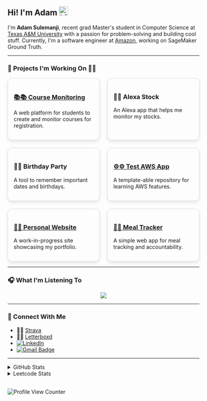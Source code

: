 ## Hi! I'm Adam <img src="https://user-images.githubusercontent.com/1303154/88677602-1635ba80-d120-11ea-84d8-d263ba5fc3c0.gif" width="24px" height="24px" alt="hi">
I'm **Adam Sulemanji**, recent grad Master's student in Computer Science at [Texas A&M University](https://engineering.tamu.edu/cse/index.html) with a passion for problem-solving and building cool stuff. Currently, I'm a software engineer at [Amazon](https://www.amazon.com/b?ie=UTF8&node=14770868011), working on SageMaker Ground Truth.

---

### 🌟 Projects I'm Working On 👨‍💻
<div style="display: grid; grid-template-columns: repeat(2, 1fr); gap: 20px;">
  <div style="border-radius: 12px; padding: 15px; box-shadow: 0 4px 8px rgba(0, 0, 0, 0.1); border: 1px solid #ddd;">
    <h3><a href="https://github.com/adamsulemanji/CourseMonitoring">📚📚 Course Monitoring</a></h3>
    <p>A web platform for students to create and monitor courses for registration.</p>
  </div>
  <div style="border-radius: 12px; padding: 15px; box-shadow: 0 4px 8px rgba(0, 0, 0, 0.1); border: 1px solid #ddd;">
    <h3>🤖🤖 Alexa Stock</h3>
    <p>An Alexa app that helps me monitor my stocks.</p>
  </div>
  <div style="border-radius: 12px; padding: 15px; box-shadow: 0 4px 8px rgba(0, 0, 0, 0.1); border: 1px solid #ddd;">
    <h3>🎉🎉 Birthday Party</h3>
    <p>A tool to remember important dates and birthdays.</p>
  </div>
  <div style="border-radius: 12px; padding: 15px; box-shadow: 0 4px 8px rgba(0, 0, 0, 0.1); border: 1px solid #ddd;">
    <h3><a href="https://github.com/adamsulemanji/test-aws-cdk-app">⚙️⚙️ Test AWS App</a></h3>
    <p>A template-able repository for learning AWS features.</p>
  </div>
  <div style="border-radius: 12px; padding: 15px; box-shadow: 0 4px 8px rgba(0, 0, 0, 0.1); border: 1px solid #ddd;">
    <h3><a href="https://github.com/adamsulemanji/PersonalWebsite">👨👨 Personal Website</a></h3>
    <p>A work-in-progress site showcasing my portfolio.</p>
  </div>
  <div style="border-radius: 12px; padding: 15px; box-shadow: 0 4px 8px rgba(0, 0, 0, 0.1); border: 1px solid #ddd;">
    <h3><a href="https://github.com/adamsulemanji/mealtracker">🥗🍟 Meal Tracker</a></h3>
    <p>A simple web app for meal tracking and accountability.</p>
  </div>
</div>

---

### 🎧 What I'm Listening To
<p style="display:flex;justify-content:center;">
  <a href='https://spotify-github-profile.kittinanx.com/api/view?uid=adamismee&redirect=true'>
    <img src='https://spotify-github-profile.kittinanx.com/api/view?uid=adamismee&cover_image=true&theme=default&show_offline=false&background_color=121212&interchange=false'>
  </a>
</p>

---

### 📲 Connect With Me

- 🏃💨 [Strava](https://www.strava.com/athletes/109469044)
- 🍿🎥 [Letterboxd](https://letterboxd.com/adamsulemanji/)
- [![LinkedIn](https://img.shields.io/badge/LinkedIn-0077B5?style=flat-square&logo=linkedin&logoColor=white)](https://www.linkedin.com/in/adamsulemanji/)
- [![Gmail Badge](https://img.shields.io/badge/-Gmail-c14438?style=flat-square&logo=Gmail&logoColor=white&link=mailto:adamsulemanji@tamu.edu)](mailto:adamsulemanji@tamu.edu)

---

<details>
  <summary>GitHub Stats</summary>
  <br/>
  <img src="https://github-readme-stats.vercel.app/api?username=adamsulemanji&theme=default&hide_border=false&include_all_commits=false&count_private=false" alt="GitHub Stats">
  <img src="https://github-readme-stats.vercel.app/api/top-langs/?username=adamsulemanji&theme=default&hide_border=false&include_all_commits=false&count_private=false&layout=compact" alt="Top Languages">
  <br/>
</details>

<details>
  <summary>Leetcode Stats</summary>
  <br/>
  <img src="https://leetcard.jacoblin.cool/adamsulemanji?theme=light&ext=heatmap" alt="LeetCode Stats">
  <br/>
</details>

<br/>

![Profile View Counter](https://komarev.com/ghpvc/?username=adamsulemanji)

